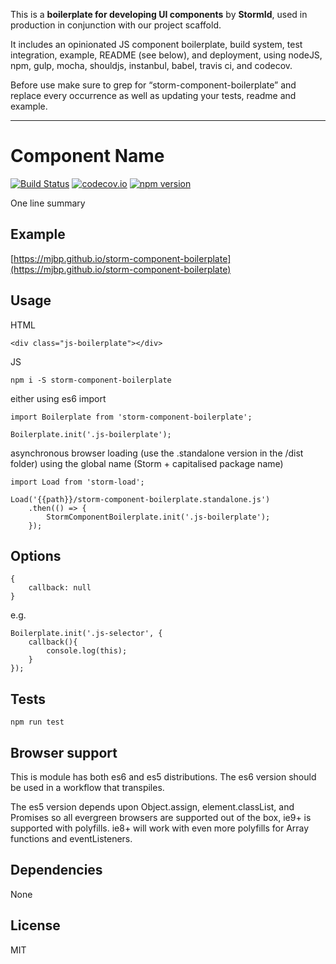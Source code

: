 This is a **boilerplate for developing UI components** by **StormId**, used in production in conjunction with our project scaffold.

It includes an opinionated JS component boilerplate, build system, test integration, example, README (see below), and deployment, using nodeJS, npm, gulp, mocha, shouldjs, instanbul, babel, travis ci, and codecov.

Before use make sure to grep for “storm-component-boilerplate” and replace every occurrence as well as updating your tests, readme and example.


---


# Component Name

[![Build Status](https://travis-ci.org/mjbp/storm-component-boilerplate.svg?branch=master)](https://travis-ci.org/mjbp/storm-component-boilerplate)
[![codecov.io](http://codecov.io/github/mjbp/storm-component-boilerplate/coverage.svg?branch=master)](http://codecov.io/github/mjbp/storm-component-boilerplate?branch=master)
[![npm version](https://badge.fury.io/js/storm-component-boilerplate.svg)](https://badge.fury.io/js/storm-component-boilerplate)

One line summary

## Example
[https://mjbp.github.io/storm-component-boilerplate](https://mjbp.github.io/storm-component-boilerplate)


## Usage
HTML
```
<div class="js-boilerplate"></div>
```

JS
```
npm i -S storm-component-boilerplate
```
either using es6 import
```
import Boilerplate from 'storm-component-boilerplate';

Boilerplate.init('.js-boilerplate');
```
asynchronous browser loading (use the .standalone version in the /dist folder) using the global name (Storm + capitalised package name)
```
import Load from 'storm-load';

Load('{{path}}/storm-component-boilerplate.standalone.js')
    .then(() => {
        StormComponentBoilerplate.init('.js-boilerplate');
    });
```

## Options
```
{
    callback: null
}
```

e.g.
```
Boilerplate.init('.js-selector', {
    callback(){
        console.log(this);
    }
});
```

## Tests
```
npm run test
```

## Browser support
This is module has both es6 and es5 distributions. The es6 version should be used in a workflow that transpiles.

The es5 version depends upon Object.assign, element.classList, and Promises so all evergreen browsers are supported out of the box, ie9+ is supported with polyfills. ie8+ will work with even more polyfills for Array functions and eventListeners.

## Dependencies
None

## License
MIT